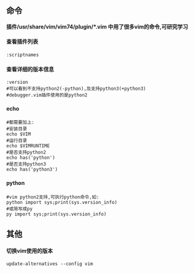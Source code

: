 
## 命令

**插件/usr/share/vim/vim74/plugin/*.vim 中用了很多vim的命令,可研究学习**

#### 查看插件列表
    :scriptnames
    
#### 查看详细的版本信息
    :version
    #可以看到不支持python2(-python),及支持python3(+python3)
    #debugger.vim插件使用的是python2

#### echo
~~~
#都需要加上:
#安装目录
echo $VIM
#运行目录
echo $VIMRUNTIME
#是否支持python2
echo has('python')
#是否支持python3
echo has('python3')
~~~

#### python
~~~
#vim python2支持,可执行python命令,如:
python import sys;print(sys.version_info)
#或简写成py
py import sys;print(sys.version_info)
~~~

## 其他

#### 切换vim使用的版本
    update-alternatives --config vim

